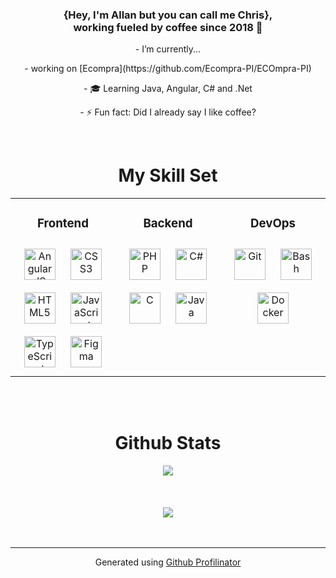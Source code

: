 

### <div align="center">{Hey, I'm Allan but you can call me Chris}, <br> working fueled by coffee since 2018 🚀</div>  
  
  
 <p align = "center"> - I’m currently... </p>
 
 <p align = "center">- working on [Ecompra](https://github.com/Ecompra-PI/ECOmpra-PI)</p>
  

<p align = "center">- 🎓 Learning Java, Angular, C# and .Net</p>   
  

<p align = "center">- ⚡ Fun fact: Did I already say I like coffee?</p>  
  



<br/>  


<h1 align = "center">My Skill Set </h1> 

<div align = "center">

<table><tr>
  <td align="center" width="33%">



### Frontend  
<div align="center">  
<img style="margin: 10px" src="https://profilinator.rishav.dev/skills-assets/angularjs-original.svg" alt="AngularJS" height="50" />  
<img style="margin: 10px" src="https://profilinator.rishav.dev/skills-assets/css3-original-wordmark.svg" alt="CSS3" height="50" />  
<img style="margin: 10px" src="https://profilinator.rishav.dev/skills-assets/html5-original-wordmark.svg" alt="HTML5" height="50" />  
<img style="margin: 10px" src="https://profilinator.rishav.dev/skills-assets/javascript-original.svg" alt="JavaScript" height="50" />  
<img style="margin: 10px" src="https://profilinator.rishav.dev/skills-assets/typescript-original.svg" alt="TypeScript" height="50" />  
<img style="margin: 10px" src="https://profilinator.rishav.dev/skills-assets/figma-icon.svg" alt="Figma" height="50" />  
</div>

</td><td align="center" valign = "top" width="33%">



### Backend  
<div align="center">  
<img style="margin: 10px" src="https://profilinator.rishav.dev/skills-assets/php-original.svg" alt="PHP" height="50" />  
<img style="margin: 10px" src="https://profilinator.rishav.dev/skills-assets/csharp-original.svg" alt="C#" height="50" />  
<img style="margin: 10px" src="https://profilinator.rishav.dev/skills-assets/c-original.svg" alt="C" height="50" />  
<img style="margin: 10px" src="https://profilinator.rishav.dev/skills-assets/java-original-wordmark.svg" alt="Java" height="50" />  
</div>

</td><td align="center" valign = "top" width="33%">



### DevOps  
<div align="center">  
<img style="margin: 10px" src="https://profilinator.rishav.dev/skills-assets/git-scm-icon.svg" alt="Git" height="50" />  
<img style="margin: 10px" src="https://profilinator.rishav.dev/skills-assets/gnu_bash-icon.svg" alt="Bash" height="50" />  
<img style="margin: 10px" src="https://profilinator.rishav.dev/skills-assets/docker-original-wordmark.svg" alt="Docker" height="50" />  
</div>

</td></tr></table>  

</div>

<br/>  



<br/>  

<h1 align = " center "> Github Stats </h1>
 
<div align="center"><img src="https://github-readme-stats.vercel.app/api?username=AllanChristianG&show_icons=true&count_private=true&hide_border=true" align="center" /></div>  

<br/>  

  

<br/>  

  

<br/>  

<div align="center">
<img src="https://komarev.com/ghpvc/?username=AllanChristianG&&style=flat-square" align="center" />
</div>  
  

<br/>  


<br/>

----
<div align="center">Generated using <a href="https://profilinator.rishav.dev/" target="_blank">Github Profilinator</a></div>
